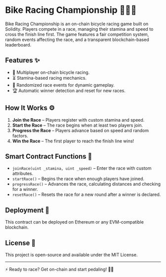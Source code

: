 # Bike Racing Championship 🏁🚴‍♂️

Bike Racing Championship is an on-chain bicycle racing game built on Solidity. Players compete in a race, managing their stamina and speed to cross the finish line first. The game features a fair competition system, random events affecting the race, and a transparent blockchain-based leaderboard.

## Features ✨
- 🚴 Multiplayer on-chain bicycle racing.
- ⏳ Stamina-based racing mechanics.
- 🎲 Randomized race events for dynamic gameplay.
- 🏆 Automatic winner detection and reset for new races.

## How It Works ⚙️
1. **Join the Race** – Players register with custom stamina and speed. 
2. **Start the Race** – The race begins when at least two players join.
3. **Progress the Race** – Players advance based on speed and random factors. 
4. **Win the Race** – The first player to reach the finish line wins!  

## Smart Contract Functions 📜
- `joinRace(uint _stamina, uint _speed)` – Enter the race with custom attributes.
- `startRace()` – Begins the race when enough players have joined.
- `progressRace()` – Advances the race, calculating distances and checking for a winner.
- `resetRace()` – Resets the race for a new round after a winner is declared.

## Deployment 🚀
This contract can be deployed on Ethereum or any EVM-compatible blockchain.

## License 📜
This project is open-source and available under the MIT License.

---
⚡ Ready to race? Get on-chain and start pedaling! 🚵‍♀️

